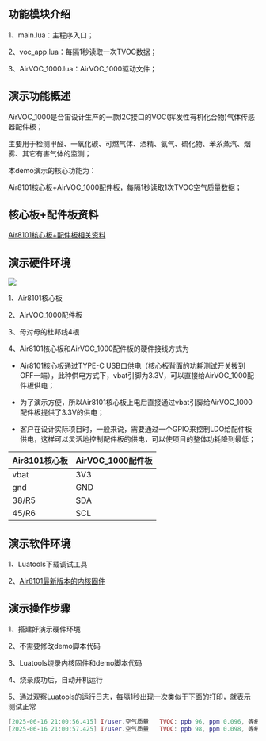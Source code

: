 ## 功能模块介绍

1、main.lua：主程序入口；

2、voc_app.lua：每隔1秒读取一次TVOC数据；

3、AirVOC_1000.lua：AirVOC_1000驱动文件；

## 演示功能概述

AirVOC_1000是合宙设计生产的一款I2C接口的VOC(挥发性有机化合物)气体传感器配件板；

主要用于检测甲醛、一氧化碳、可燃气体、酒精、氨气、硫化物、苯系蒸汽、烟雾、其它有害气体的监测；

本demo演示的核心功能为：

Air8101核心板+AirVOC_1000配件板，每隔1秒读取1次TVOC空气质量数据；


## 核心板+配件板资料

[Air8101核心板+配件板相关资料](https://docs.openluat.com/air8101/product/shouce/#air8101_1)


## 演示硬件环境

![](https://docs.openluat.com/air8101/product/file/AirVOC_1000/hw_connection.jpg)

1、Air8101核心板

2、AirVOC_1000配件板

3、母对母的杜邦线4根

4、Air8101核心板和AirVOC_1000配件板的硬件接线方式为

- Air8101核心板通过TYPE-C USB口供电（核心板背面的功耗测试开关拨到OFF一端），此种供电方式下，vbat引脚为3.3V，可以直接给AirVOC_1000配件板供电；

- 为了演示方便，所以Air8101核心板上电后直接通过vbat引脚给AirVOC_1000配件板提供了3.3V的供电；

- 客户在设计实际项目时，一般来说，需要通过一个GPIO来控制LDO给配件板供电，这样可以灵活地控制配件板的供电，可以使项目的整体功耗降到最低；

| Air8101核心板 | AirVOC_1000配件板  |
| ------------ | ------------------ |
|     vbat     |         3V3        |
|     gnd      |         GND        |
|    38/R5     |         SDA        |
|    45/R6     |         SCL        |


## 演示软件环境

1、Luatools下载调试工具

2、[Air8101最新版本的内核固件](https://docs.openluat.com/air8101/luatos/firmware/)


## 演示操作步骤

1、搭建好演示硬件环境

2、不需要修改demo脚本代码

3、Luatools烧录内核固件和demo脚本代码

4、烧录成功后，自动开机运行

5、通过观察Luatools的运行日志，每隔1秒出现一次类似于下面的打印，就表示测试正常

``` lua
[2025-06-16 21:00:56.415] I/user.空气质量	TVOC: ppb 96, ppm 0.096, 等级 1(优)
[2025-06-16 21:00:57.425] I/user.空气质量	TVOC: ppb 98, ppm 0.098, 等级 1(优)